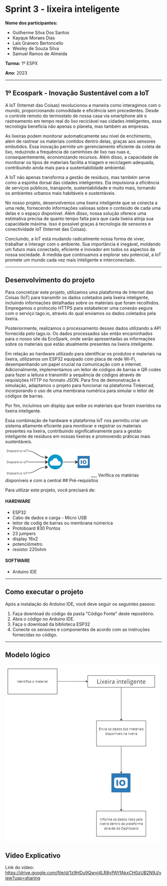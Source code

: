 

# Sprint 3 - lixeira inteligente

**Nome dos participantes:**

- Guilherme Silva Dos Santos
- Kayque Moraes Dias
- Laís Granero Bertoncello
- Wesley de Souza Silva
- Samuel Ramos de Almeida

**Turma:** 1º ESPX

**Ano:** 2023
___

## 1º Ecospark - Inovação Sustentável com a IoT 

A IoT (Internet das Coisas) revolucionou a maneira como interagimos com o mundo, proporcionando comodidade e eficiência sem precedentes. Desde o controle remoto do termostato de nossa casa via smartphone até o rastreamento em tempo real do lixo reciclável nas cidades inteligentes, essa tecnologia beneficia não apenas o planeta, mas também as empresas.

As lixeiras podem monitorar automaticamente seu nível de enchimento, além de rastrear os materiais contidos dentro delas, graças aos sensores embutidos. Essa inovação permite um gerenciamento eficiente da coleta de lixo, reduzindo a frequência de caminhões de lixo nas ruas e, consequentemente, economizando recursos. Além disso, a capacidade de monitorar os tipos de materiais facilita a triagem e reciclagem adequada, contribuindo ainda mais para a sustentabilidade ambiental.

A IoT não apenas transforma a gestão de resíduos, mas também serve como a espinha dorsal das cidades inteligentes. Ela impulsiona a eficiência de serviços públicos, transporte, sustentabilidade e muito mais, tornando os ambientes urbanos mais habitáveis e sustentáveis.

No nosso projeto, desenvolvemos uma lixeira inteligente que se conecta a uma rede, fornecendo informações valiosas sobre o conteúdo de cada uma delas e o espaço disponível. Além disso, nossa solução oferece uma estimativa precisa de quanto tempo falta para que cada lixeira atinja sua capacidade máxima. Isso é possível graças à tecnologia de sensores e conectividade IoT (Internet das Coisas).

Concluindo, a IoT está mudando radicalmente nossa forma de viver, trabalhar e interagir com o ambiente. Sua importância é inegável, moldando um futuro mais conectado, eficiente e inovador em todos os aspectos da nossa sociedade. À medida que continuamos a explorar seu potencial, a IoT promete um mundo cada vez mais inteligente e interconectado.
___


## Desenvolvimento do projeto

Para concretizar este projeto, utilizamos uma plataforma de Internet das Coisas (IoT) para transmitir os dados coletados pela lixeira inteligente, incluindo informações detalhadas sobre os materiais que foram recolhidos. Empregamos o protocolo HTTPS para estabelecer uma conexão segura com o serviço tago.io, através do qual enviamos os dados coletados pela lixeira.

Posteriormente, realizamos o processamento desses dados utilizando a API fornecida pelo tago.io. Os dados processados são então encaminhados para o nosso site da EcoSpark, onde serão apresentadas as informações sobre os materiais que estão atualmente presentes na lixeira inteligente.

Em relação ao hardware utilizado para identificar os produtos e materiais na lixeira, utilizamos um ESP32 equipado com placa de rede Wi-Fi, desempenhando um papel crucial na comunicação com a internet. Adicionalmente, implementamos um leitor de códigos de barras e QR codes para fazer a leitura e transmitir a sequência de códigos através de requisições HTTP no formato JSON. Para fins de demonstração e simulação, adaptamos o projeto para funcionar na plataforma Tinkercad, incorporando o uso de uma membrana numérica para simular o leitor de códigos de barras.

Por fim, incluímos um display que exibe os materiais que foram inseridos na lixeira inteligente.

Essa combinação de hardware e plataforma IoT nos permitiu criar um sistema altamente eficiente para monitorar e registrar os materiais presentes na lixeira, contribuindo significativamente para a gestão inteligente de resíduos em nossas lixeiras e promovendo práticas mais sustentáveis.



<img src="img/arquitetura.jpg">
___
   Verifica os matérias disponíveis e com a central
## Pré-requisitos

Para utilizar este projeto, você precisará de:

   #### HARDWARE  

   - ESP32
   - Cabo de dados e carga - Micro USB
   - leitor de codig de barras ou membrana númerica
   - Protoboard 830 Pontos
   - 23 jumpers
   - display 16x2
   - potenciômetro
   - resistor 220ohm

   #### SOFTWARE 

   - Arduino IDE

   
___
## Como executar o projeto

Após a instalação do Arduíno IDE, você deve seguir os seguintes passos:

1. Faça download do código da pasta "Código Fonte" deste repositório.
2. Abra o código no Arduino IDE.
4. Faça o download da biblioteca ESP32
3. Conecte os sensores e componentes de acordo com as instruções fornecidas no código.

____

## Modelo lógico  

<img src="img/modelo_logico.jpg">

## Video Explicativo
Link do vídeo: https://drive.google.com/file/d/1z9HDu9Qwvj4LR8yPAYfAkxCH0zUB2N9J/view?usp=sharing

